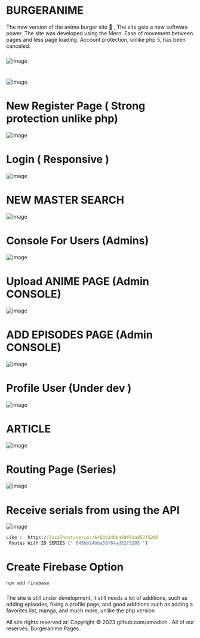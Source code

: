# BURGERANIME
The new version of the anime burger site 🍔 , The site gets a new software power. The site was developed using the Mern. Ease of movement between pages and less page loading. Account protection, unlike php 5, has been canceled.
### 
![image](https://github.com/amadich/BURGERANIME/assets/74735976/dadfa270-542b-4a1e-83e1-0a0d03966e31)
#
![image](https://github.com/amadich/BURGERANIME/assets/74735976/190cbaf9-ddaf-41aa-a8aa-8c2cc996eda2)

# New Register Page  ( Strong protection unlike php)

![image](https://github.com/amadich/BURGERANIME/assets/74735976/5a9e09ce-e46d-40f7-8a79-7dd0fa7c344f)

# Login ( Responsive )
![image](https://github.com/amadich/BURGERANIME/assets/74735976/a396a554-60ec-475d-a616-38b92bc78855)

# NEW MASTER SEARCH 
![image](https://github.com/amadich/BURGERANIME/assets/74735976/6d6a3226-87a5-4a65-a65e-e89ea056e24b)


# Console For Users (Admins)
![image](https://github.com/amadich/BURGERANIME/assets/74735976/843a0b0b-064a-4ee5-b8de-a71266aa0ce3)

# Upload ANIME PAGE (Admin CONSOLE)
![image](https://github.com/amadich/BURGERANIME/assets/74735976/8c7175e3-8237-4f06-8e4f-5fe11433eb01)
# ADD EPISODES PAGE (Admin CONSOLE)
![image](https://github.com/amadich/BURGERANIME/assets/74735976/5be098aa-3caf-4b6e-8192-2ed2d439050c)

# Profile User (Under dev )
![image](https://github.com/amadich/BURGERANIME/assets/74735976/57f2acca-de0e-48f9-b9a7-8dda74319722)
# ARTICLE
![image](https://github.com/amadich/BURGERANIME/assets/74735976/85191d35-1acf-437c-9bd4-f3b147075739)

# Routing Page (Series) 

![image](https://github.com/amadich/BURGERANIME/assets/74735976/25c676dc-26aa-4f3b-b86e-b92d14eb7863)

# Receive serials from using the API
![image](https://github.com/amadich/BURGERANIME/assets/74735976/f622e796-38d4-4ea4-9a57-0e0abbcd80a9)


```cmd
Like :  https://localhost/series/645bb24bba59f64ad52f5205
 Routes With ID SERIES (" 645bb24bba59f64ad52f5205 ")
```
# Create Firebase Option
```js
npm add firebase 
```

###
The site is still under development, it still needs a lot of additions, such as adding episodes, fixing a profile page, and good additions such as adding a favorites list, manga, and much more, unlike the php version

All site rights reserved at: Copyright © 2023 github.com/amadich . All of our reserves. Burgeranime Pages .
